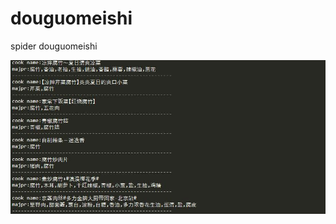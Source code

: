 # douguomeishi
spider douguomeishi

![image](http://github.com/iostreamatlab/douguomeishi/raw/master/douguo.jpg)


